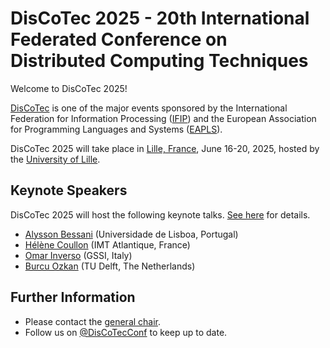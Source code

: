 # DisCoTec 2025 - 20th International Federated Conference on Distributed Computing Techniques

Welcome to DisCoTec 2025! 

[DisCoTec](/) is one of the major events sponsored by the International Federation for Information Processing ([IFIP](http://www.ifip.org)) and the European Association for Programming Languages and Systems ([EAPLS](https://eapls.org)).

DisCoTec 2025 will take place in [Lille, France](venue), June 16-20, 2025, hosted by the [University of Lille](https://international.univ-lille.fr/en/).

## Keynote Speakers

DisCoTec 2025 will host the following keynote talks.
[See here](./invited#keynote-talks) for details.

* [Alysson Bessani](https://ciencias.ulisboa.pt/en/perfil/anbessani) (Universidade de Lisboa, Portugal)
* [Hélène Coullon](http://helene-coullon.fr/) (IMT Atlantique, France)
* [Omar Inverso](https://www.gssi.it/people/professors/lectures-computer-science/item/1018-inverso-omar) (GSSI, Italy)
* [Burcu Ozkan](https://burcuku.github.io/home/) (TU Delft, The Netherlands)

## Further Information
* Please contact the [general chair](mailto:simon.bliudze@inria.fr).
* Follow us on [@DisCoTecConf](https://twitter.com/DisCoTecConf) to keep up to date.
